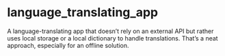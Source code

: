 # language_translating_app
A language-translating app that doesn’t rely on an external API but rather uses local storage or a local dictionary to handle translations. That’s a neat approach, especially for an offline solution.
